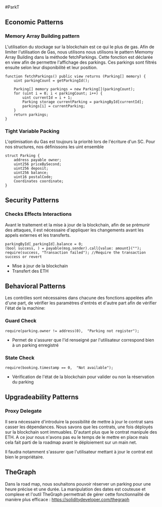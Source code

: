 #ParkT

## Economic Patterns
### Memory Array Building pattern

L'utilisation du stockage sur la blockchain est ce qui le plus de gas. 
Afin de limiter l'utilisation de Gas, nous utilisons nous utilisons le pattern Memomy Array Building
dans la méthode fetchParkings. Cette fonction est déclarée en view afin de permettre l'affichage des parkings.
Ces parkings sont filtrés ensuite selon leur disponibilité et leur position.

    function fetchParkings() public view returns (Parking[] memory) {
        uint parkingCount = getParkingId();

        Parking[] memory parkings = new Parking[](parkingCount);
        for (uint i = 0; i < parkingCount; i++) {
            uint currentId = i + 1;
            Parking storage currentParking = parkingById[currentId];
            parkings[i] = currentParking;
        }
        return parkings;
    }

### Tight Variable Packing

L'optimisation du Gas est toujours la priorité lors de l'écriture d'un SC.
Pour nos structures, nos définissons les uint ensemble 

    struct Parking {
        address payable owner;
        uint256 priceBySecond;
        uint256 deposit;
        uint256 balance;
        uint16 postalCode;
        Coordinates coordinate;
    }

## Security Patterns
### Checks Effects Interactions

Avant le traitement et la mise à jour de la blockchain, afin de se prémunir des attaques, il est nécessaire
d'appliquer les changements avant les appels externes et les transferts.

    parkingById[_parkingId].balance = 0;
    (bool success, ) = payable(msg.sender).call{value: amount}("");
    require(success, "Transaction failed"); //Require the transaction success or revert

* Mise à jour de la blockchain
* Transfert des ETH

## Behavioral Patterns
Les contrôles sont nécessaires dans chacune des fonctions appelées afin d'une part, de vérifier les paramètres d'entrés
et d'autre part afin de vérifier l'état de la machine:
### Guard Check
        
    require(parking.owner != address(0),  "Parking not register");

* Permet de s'assurer que l'id renseigné par l'utilisateur correspond bien à un parking enregistré

### State Check

    require(booking.timestamp == 0,  "Not available");

* Vérification de l'état de la blockchain pour valider ou non la réservation du parking

## Upgradeability Patterns
### Proxy Delegate 

Il sera nécessaire d'introduire la possibilité de mettre à jour le contrat sans casser les dépendances.
Nous savons que les contrats, une fois déployés sur la blockchain sont immuables. D'autant plus que le contrat manipule
des ETH.
A ce jour nous n'avons pas eu le temps de le mettre en place mais cela fait parti de la roadmap avant le déploiement
sur un main net.

Il faudra notamment s'assurer que l'utilisateur mettant à jour le contrat est bien le propriétaire.


## TheGraph

Dans la road map, nous souhaitons pouvoir réserver un parking pour une heure précise et une durée.
La manipulation des dates est couteuse et complexe et l'outil TheGraph permettrait de gérer cette fonctionnalité
de manière plus efficace : https://soliditydeveloper.com/thegraph
 
